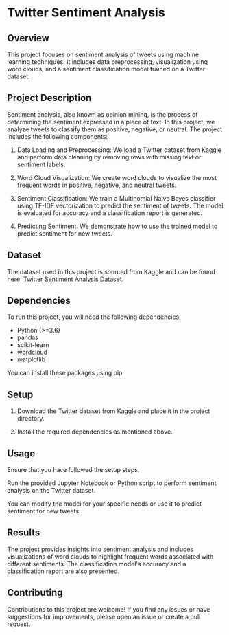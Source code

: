 # Twitter Sentiment Analysis

## Overview
This project focuses on sentiment analysis of tweets using machine learning techniques. It includes data preprocessing, visualization using word clouds, and a sentiment classification model trained on a Twitter dataset.

## Project Description
Sentiment analysis, also known as opinion mining, is the process of determining the sentiment expressed in a piece of text. In this project, we analyze tweets to classify them as positive, negative, or neutral. The project includes the following components:

1. Data Loading and Preprocessing: We load a Twitter dataset from Kaggle and perform data cleaning by removing rows with missing text or sentiment labels.

2. Word Cloud Visualization: We create word clouds to visualize the most frequent words in positive, negative, and neutral tweets.

3. Sentiment Classification: We train a Multinomial Naive Bayes classifier using TF-IDF vectorization to predict the sentiment of tweets. The model is evaluated for accuracy and a classification report is generated.

4. Predicting Sentiment: We demonstrate how to use the trained model to predict sentiment for new tweets.

## Dataset
The dataset used in this project is sourced from Kaggle and can be found here: [Twitter Sentiment Analysis Dataset](https://www.kaggle.com/datasets/yasserh/twitter-tweets-sentiment-dataset).

## Dependencies
To run this project, you will need the following dependencies:

- Python (>=3.6)
- pandas
- scikit-learn
- wordcloud
- matplotlib
  
You can install these packages using pip:

## Setup

1. Download the Twitter dataset from Kaggle and place it in the project directory.

2. Install the required dependencies as mentioned above.

## Usage

Ensure that you have followed the setup steps.

Run the provided Jupyter Notebook or Python script to perform sentiment analysis on the Twitter dataset.

You can modify the model for your specific needs or use it to predict sentiment for new tweets.

## Results

The project provides insights into sentiment analysis and includes visualizations of word clouds to highlight frequent words associated with different sentiments. The classification model's accuracy and a classification report are also presented.

## Contributing

Contributions to this project are welcome! If you find any issues or have suggestions for improvements, please open an issue or create a pull request.






